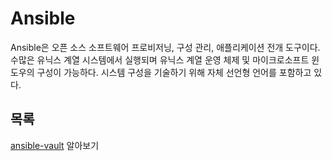 # Ansible
Ansible은 오픈 소스 소프트웨어 프로비저닝, 구성 관리, 애플리케이션 전개 도구이다. 수많은 유닉스 계열 시스템에서 실행되며 유닉스 계열 운영 체제 및 마이크로소프트 윈도우의 구성이 가능하다. 시스템 구성을 기술하기 위해 자체 선언형 언어를 포함하고 있다.

## 목록
[ansible-vault](./ansible-vault.md) 알아보기
